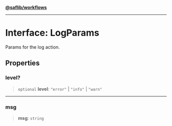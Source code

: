 [**@saflib/workflows**](../index.md)

---

# Interface: LogParams

Params for the log action.

## Properties

### level?

> `optional` **level**: `"error"` \| `"info"` \| `"warn"`

---

### msg

> **msg**: `string`
